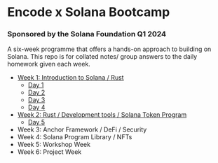 # Encode x Solana Bootcamp 
### Sponsored by the Solana Foundation Q1 2024

A six-week programme that offers a hands-on approach to building on Solana.
This repo is for collated notes/ group answers to the daily homework given each week. 

- [Week 1: Introduction to Solana / Rust](https://github.com/Mikerniker/Encode_Solana_Bootcamp_HW/tree/main/Week1_Intro_to_Solana_Blockchain_Rust)
  - [Day 1](https://github.com/Mikerniker/Encode_Solana_Bootcamp_HW/tree/main/Week1_Intro_to_Solana_Blockchain_Rust/Day1)
  - [Day 2](https://github.com/Mikerniker/Encode_Solana_Bootcamp_HW/tree/main/Week1_Intro_to_Solana_Blockchain_Rust/Day2)
  - [Day 3](https://github.com/Mikerniker/Encode_Solana_Bootcamp_HW/tree/main/Week1_Intro_to_Solana_Blockchain_Rust/Day3)
  - [Day 4](https://github.com/Mikerniker/Encode_Solana_Bootcamp_HW/tree/main/Week1_Intro_to_Solana_Blockchain_Rust/Day4)
- [Week 2: Rust / Development tools / Solana Token Program](https://github.com/Mikerniker/Encode_Solana_Bootcamp_HW/tree/main/Week2_Rust_DevTools_SolanaToken)
  - [Day 5](https://github.com/Mikerniker/Encode_Solana_Bootcamp_HW/tree/main/Week1_Intro_to_Solana_Blockchain_Rust/Day5)
- Week 3: Anchor Framework / DeFi / Security
- Week 4: Solana Program Library / NFTs
- Week 5: Workshop Week
- Week 6: Project Week